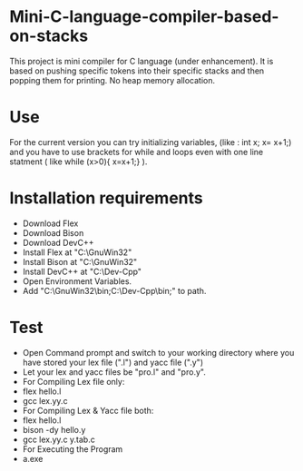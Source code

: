 # Mini-C-language-compiler-based-on-stacks
This project is mini compiler for C language (under enhancement). It is based on pushing specific tokens into their specific stacks and then popping them for printing. No heap memory allocation.

# Use
For the current version you can try initializing variables, (like : int x; x= x+1;) and you have to use brackets for while and loops even with one line statment ( like while (x>0){ x=x+1;} ).

# Installation requirements
- Download Flex
- Download Bison
- Download DevC++
- Install Flex at "C:\GnuWin32"
- Install Bison at "C:\GnuWin32"
- Install DevC++ at "C:\Dev-Cpp"
- Open Environment Variables.
- Add "C:\GnuWin32\bin;C:\Dev-Cpp\bin;" to path.

# Test
- Open Command prompt and switch to your working directory where you have stored your lex file (".l") and yacc file (".y")
- Let your lex and yacc files be "pro.l" and "pro.y".
- For Compiling Lex file only:
- flex hello.l
- gcc lex.yy.c
- For Compiling Lex & Yacc file both:
- flex hello.l
- bison -dy hello.y
- gcc lex.yy.c y.tab.c
- For Executing the Program
- a.exe
